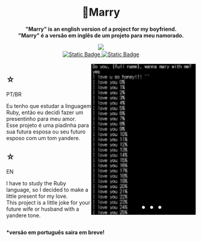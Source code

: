 <h1 align="center">
    <span>💍Marry</span>
</h1>

<div align="center">
    <p> 
       <b>"Marry" is an english version of a project for my boyfriend. </b> <br>
       <b>"Marry" é a versão em inglês de um projeto para meu namorado. </b> <br>
    </p>
    <img src="https://img.shields.io/badge/ruby-black?style=for-the-badge&logo=Ruby&logoColor=9d0208" />
    <br>
    <a href="https://www.dio.me/users/juhh1956">
        <img alt="Static Badge" src="https://img.shields.io/badge/DIO-red?style=for-the-badge&color=9d0208">
    </a>
    <a href="https://www.linkedin.com/in/hakuakai/">
        <img alt="Static Badge" src="https://img.shields.io/badge/linkedin-red?style=for-the-badge&color=9d0208">
    </a>
    </a> <br> <br> 
</div>

<div align="justify" style="display: inline-block">
    <img align="right" src="2.png" height="400"/>
    <div align="left">
        <h2>☆</h2>
        <p>PT/BR</p>
        <p>
            Eu tenho que estudar a linguagem Ruby, então eu decidi fazer um presentinho para meu amor. <br> Esse projeto é uma piadinha para sua futura esposa ou seu futuro esposo com um tom yandere.
        </p>
        <h2>☆</h2>
        <p>EN</p>
        <p>
            I have to study the Ruby language, so I decided to make a little present for my love. <br> This project is a little joke for your future wife or husband with a yandere tone.
        </p>
    </div>
</div>

<p> <b>*versão em português saira em breve!</b></p>

